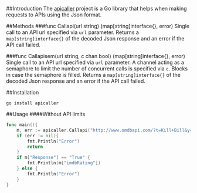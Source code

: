 ##Introduction
The [apicaller](https://github.com/TTalex/Go/tree/master/src/apicaller) project is a Go library that helps when making requests to APIs using the Json format.

##Methods
###func Callapi(url string) (map[string]interface{}, error)
Single call to an API url specified via `url` parameter.
Returns a `map[string]interface{}` of the decoded Json response and an error if the API call failed.

###func Callapisem(url string, c chan bool) (map[string]interface{}, error)
Single call to an API url specified via `url` parameter. A channel acting as a semaphore to limit the number of concurrent calls is specified via `c`.
Blocks in case the semaphore is filled.
Returns a `map[string]interface{}` of the decoded Json response and an error if the API call failed.

##Installation
```
go install apicaller
```

##Usage
####Without API limits
```go
func main(){
	m, err := apicaller.Callapi("http://www.omdbapi.com/?t=Kill+Bill&y=&plot=short&r=json")
	if (err != nil){
		fmt.Println("Error")
		return
	}
	if m["Response"] == "True" {
		fmt.Println(m["imdbRating"])
	} else {
		fmt.Println("Error")
	}
}
```
